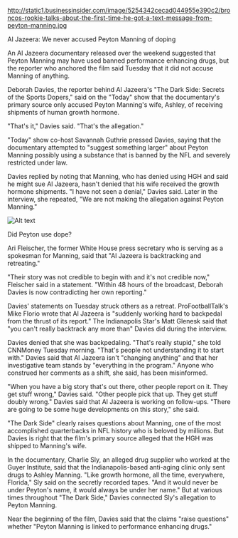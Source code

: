 
http://static1.businessinsider.com/image/5254342cecad044955e390c2/broncos-rookie-talks-about-the-first-time-he-got-a-text-message-from-peyton-manning.jpg

Al Jazeera: We never accused Peyton Manning of doping


An Al Jazeera documentary released over the weekend suggested that Peyton Manning may have used banned performance enhancing drugs, but the reporter who anchored the film said Tuesday that it did not accuse Manning of anything.

Deborah Davies, the reporter behind Al Jazeera's "The Dark Side: Secrets of the Sports Dopers," said on the "Today" show that the documentary's primary source only accused Peyton Manning's wife, Ashley, of receiving shipments of human growth hormone.

"That's it," Davies said. "That's the allegation."

"Today" show co-host Savannah Guthrie pressed Davies, saying that the documentary attempted to "suggest something larger" about Peyton Manning possibly using a substance that is banned by the NFL and severely restricted under law.

Davies replied by noting that Manning, who has denied using HGH and said he might sue Al Jazeera, hasn't denied that his wife received the growth hormone shipments. "I have not seen a denial," Davies said. Later in the interview, she repeated, "We are not making the allegation against Peyton Manning."

![Alt text](http://i2.cdn.turner.com/money/dam/assets/151229143418-al-jazeera-peyton-manning-00003916-780x439.jpg "Did Peyton use dope?")
  <div class="caption">Did Peyton use dope?</div>

Ari Fleischer, the former White House press secretary who is serving as a spokesman for Manning, said that "Al Jazeera is backtracking and retreating."

"Their story was not credible to begin with and it's not credible now," Fleischer said in a statement. "Within 48 hours of the broadcast, Deborah Davies is now contradicting her own reporting."

Davies' statements on Tuesday struck others as a retreat. ProFootballTalk's Mike Florio wrote that Al Jazeera is "suddenly working hard to backpedal from the thrust of its report." The Indianapolis Star's Matt Glenesk said that "you can't really backtrack any more than" Davies did during the interview.

Davies denied that she was backpedaling. "That's really stupid," she told CNNMoney Tuesday morning. "That's people not understanding it to start with." Davies said that Al Jazeera isn't "changing anything" and that her investigative team stands by "everything in the program." Anyone who construed her comments as a shift, she said, has been misinformed.

"When you have a big story that's out there, other people report on it. They get stuff wrong," Davies said. "Other people pick that up. They get stuff doubly wrong." Davies said that Al Jazeera is working on follow-ups. "There are going to be some huge developments on this story," she said.

"The Dark Side" clearly raises questions about Manning, one of the most accomplished quarterbacks in NFL history who is beloved by millions. But Davies is right that the film's primary source alleged that the HGH was shipped to Manning's wife.

In the documentary, Charlie Sly, an alleged drug supplier who worked at the Guyer Institute, said that the Indianapolis-based anti-aging clinic only sent drugs to Ashley Manning. "Like growth hormone, all the time, everywhere, Florida," Sly said on the secretly recorded tapes. "And it would never be under Peyton's name, it would always be under her name."
But at various times throughout "The Dark Side," Davies connected Sly's allegation to Peyton Manning.

Near the beginning of the film, Davies said that the claims "raise questions" whether "Peyton Manning is linked to performance enhancing drugs."